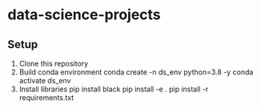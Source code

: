 # data-science-projects

## Setup

1. Clone this repository
2. Build conda environment
   conda create -n ds_env python=3.8 -y
   conda activate ds_env
3. Install libraries
   pip install black
   pip install -e .
   pip install -r requirements.txt

